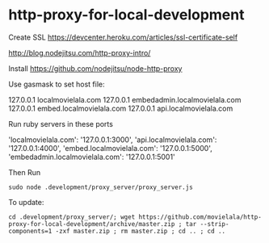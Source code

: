 # http-proxy-for-local-development

Create SSL
https://devcenter.heroku.com/articles/ssl-certificate-self


http://blog.nodejitsu.com/http-proxy-intro/

Install
https://github.com/nodejitsu/node-http-proxy

Use gasmask to set host file:

127.0.0.1       localmovielala.com
127.0.0.1		embedadmin.localmovielala.com
127.0.0.1 		embed.localmovielala.com
127.0.0.1		api.localmovielala.com


Run ruby servers in these ports

'localmovielala.com': '127.0.0.1:3000',
'api.localmovielala.com': '127.0.0.1:4000',
'embed.localmovielala.com': '127.0.0.1:5000',
'embedadmin.localmovielala.com': '127.0.0.1:5001'

Then Run
```
sudo node .development/proxy_server/proxy_server.js
```

To update:
```
cd .development/proxy_server/; wget https://github.com/movielala/http-proxy-for-local-development/archive/master.zip ; tar --strip-components=1 -zxf master.zip ; rm master.zip ; cd .. ; cd ..

```



 
